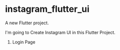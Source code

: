 # instagram_flutter_ui

A new Flutter project.

I'm going to Create Instagram UI in this Flutter Project.

1. Login Page
